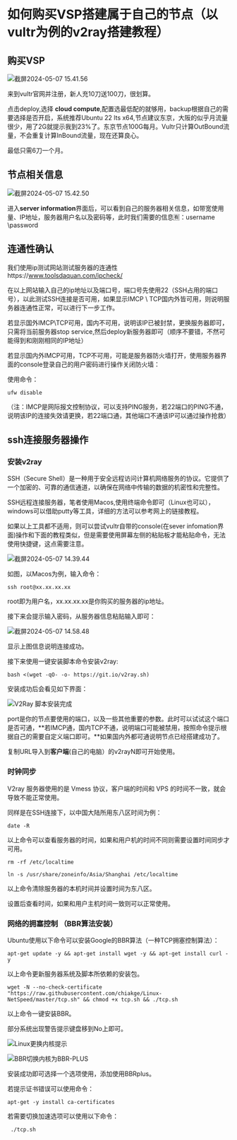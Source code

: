 # 如何购买VSP搭建属于自己的节点（以vultr为例的v2ray搭建教程）





## 购买VSP

![截屏2024-05-07 15.41.56](https://github.com/fakerUNcode/V2RAY_BUILDING_TUTORIAL_Newperson-friendly/blob/master/%E6%88%AA%E5%B1%8F2024-05-07%2014.32.28.png)

来到vultr官网并注册，新人充10刀送100刀，很划算。

点击deploy,选择 **cloud compute**,配置选最低配的就够用，backup根据自己的需要选择是否开启，系统推荐Ubuntu 22 lts x64,节点建议东京，大阪的似乎月流量很少，用了2G就提示我到23%了。东京节点100G每月。Vultr只计算OutBound流量，不会重复计算InBound流量，现在还算良心。

最低只需6刀一个月。

## 节点相关信息

![截屏2024-05-07 15.42.50](https://github.com/fakerUNcode/V2RAY_BUILDING_TUTORIAL_Newperson-friendly/blob/master/%E6%88%AA%E5%B1%8F2024-05-07%2014.36.04.png)

进入**server information**界面后，可以看到自己的服务器相关信息，如带宽使用量、IP地址，服务器用户名以及密码等，此时我们需要的信息🈶：username \password

## 连通性确认

我们使用ip测试网站测试服务器的连通性https://www.toolsdaquan.com/ipcheck/

在以上网站输入自己的ip地址以及端口号，端口号先使用22（SSH占用的端口号），以此测试SSH连接是否可用，如果显示IMCP \ TCP国内外皆可用，则说明服务器连通性正常，可以进行下一步工作。

若显示国外IMCP\TCP可用，国内不可用，说明该IP已被封禁，更换服务器即可，只需将当前服务器stop service,然后deploy新服务器即可（顺序不要错，不然可能得到和刚刚相同的IP地址）

若显示国内外IMCP可用，TCP不可用，可能是服务器防火墙打开，使用服务器界面的console登录自己的用户密码进行操作关闭防火墙：

使用命令：

```
ufw disable
```

（注：IMCP是网际报文控制协议，可以支持PING服务，若22端口的PING不通，说明该IP的连接失效请更换，若22端口通，其他端口不通该IP可以通过操作抢救）

## ssh连接服务器操作

### 安装v2ray

SSH（Secure Shell）是一种用于安全远程访问计算机网络服务的协议。它提供了一个加密的、可靠的通信通道，以确保在网络中传输的数据的机密性和完整性。

SSH远程连接服务器，笔者使用Macos,使用终端命令即可（Linux也可以），windows可以借助putty等工具，详细的方法可以参考网上的链接教程。

如果以上工具都不适用，则可以尝试vultr自带的console(在sever infomation界面)操作和下面的教程类似，但是需要使用屏幕左侧的粘贴板才能粘贴命令，无法使用快捷键，这点需要注意。

![截屏2024-05-07 14.39.44](https://github.com/fakerUNcode/V2RAY_BUILDING_TUTORIAL_Newperson-friendly/blob/master/%E6%88%AA%E5%B1%8F2024-05-07%2014.39.44.png)

如图，以Macos为例，输入命令：

```
ssh root@xx.xx.xx.xx
```

root即为用户名，xx.xx.xx.xx是你购买的服务器的ip地址。

接下来会提示输入密码，从服务器信息粘贴输入即可：

![截屏2024-05-07 14.58.48](https://github.com/fakerUNcode/V2RAY_BUILDING_TUTORIAL_Newperson-friendly/blob/master/%E6%88%AA%E5%B1%8F2024-05-07%2014.58.48.png)

显示上图信息说明连接成功。

接下来使用一键安装脚本命令安装v2ray:

```
bash <(wget -qO- -o- https://git.io/v2ray.sh)
```

安装成功后会看见如下界面：

![V2Ray 脚本安装完成](https://camo.githubusercontent.com/f0b343c8aa7fe2642f21090b2bc9fc6bc34e6e997cff0790565af344b0c6633f/68747470733a2f2f766970322e6c6f6c692e696f2f323032332f30352f31312f5745387155735a44677678545661642e706e67)

port是你的节点要使用的端口，以及一些其他重要的参数。此时可以试试这个端口是否可通，**若IMCP通，国内TCP不通，说明端口可能被禁用，按照命令提示根据自己的需要自定义端口即可。**如果国内外都可通说明节点已经搭建成功了。

复制URL导入到**客户端**(自己的电脑）的v2rayN即可开始使用。

### 时钟同步

V2ray 服务器使用的是 Vmess 协议，客户端的时间和 VPS 的时间不一致，就会导致不能正常使用。

同样是在SSH连接下，以中国大陆所用东八区时间为例：

```
date -R
```

以上命令可以查看服务器的时间，如果和用户机的时间不同则需要设置时间同步才可用。

```
rm -rf /etc/localtime
```

```
ln -s /usr/share/zoneinfo/Asia/Shanghai /etc/localtime
```

以上命令清除服务器的本机时间并设置时间为东八区。

设置后查看时间，如果和用户主机时间一致则可以正常使用。

### 网络的拥塞控制 （BBR算法安装）

Ubuntu使用以下命令可以安装Google的BBR算法（一种TCP拥塞控制算法）：

```
apt-get update -y && apt-get install wget -y && apt-get install curl -y
```

以上命令更新服务器系统及脚本所依赖的安装包。

```
wget -N --no-check-certificate "https://raw.githubusercontent.com/chiakge/Linux-NetSpeed/master/tcp.sh" && chmod +x tcp.sh && ./tcp.sh
```

以上命令一键安装BBR。

部分系统出现警告提示键盘移到No上即可。

![Linux更换内核提示](https://www.linuxv2ray.com/wp-content/uploads/2022/05/1651652385-abort-kernel-removal-1024x683.jpg)



![BBR切换内核为BBR-PLUS](https://www.linuxv2ray.com/wp-content/uploads/2022/05/1651652380-bbr5in1-one-click-script-2-1024x683.jpg)

安装成功即可选择一个选项使用，添加使用BBRplus。

若提示证书错误可以使用命令：

```
apt-get -y install ca-certificates
```

若需要切换加速选项可以使用以下命令：

```
 ./tcp.sh
```